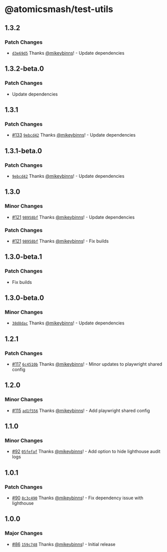 # @atomicsmash/test-utils

## 1.3.2

### Patch Changes

- [`d3e69d5`](https://github.com/AtomicSmash/packages/commit/d3e69d5bf718f48d5683180736e51b52e411cddb) Thanks [@mikeybinns](https://github.com/mikeybinns)! - Update dependencies

## 1.3.2-beta.0

### Patch Changes

- Update dependencies

## 1.3.1

### Patch Changes

- [#133](https://github.com/AtomicSmash/packages/pull/133) [`9ebcd42`](https://github.com/AtomicSmash/packages/commit/9ebcd42720afe49e08bd0b3b45e21f34f9d09f22) Thanks [@mikeybinns](https://github.com/mikeybinns)! - Update dependencies

## 1.3.1-beta.0

### Patch Changes

- [`9ebcd42`](https://github.com/AtomicSmash/packages/commit/9ebcd42720afe49e08bd0b3b45e21f34f9d09f22) Thanks [@mikeybinns](https://github.com/mikeybinns)! - Update dependencies

## 1.3.0

### Minor Changes

- [#121](https://github.com/AtomicSmash/packages/pull/121) [`98958bf`](https://github.com/AtomicSmash/packages/commit/98958bf72441f3c85e046d42f8ac13dde8ae7f89) Thanks [@mikeybinns](https://github.com/mikeybinns)! - Update dependencies

### Patch Changes

- [#121](https://github.com/AtomicSmash/packages/pull/121) [`98958bf`](https://github.com/AtomicSmash/packages/commit/98958bf72441f3c85e046d42f8ac13dde8ae7f89) Thanks [@mikeybinns](https://github.com/mikeybinns)! - Fix builds

## 1.3.0-beta.1

### Patch Changes

- Fix builds

## 1.3.0-beta.0

### Minor Changes

- [`38d8dac`](https://github.com/AtomicSmash/packages/commit/38d8dac02de80f2a0dfa673194a401e2a69aed55) Thanks [@mikeybinns](https://github.com/mikeybinns)! - Update dependencies

## 1.2.1

### Patch Changes

- [#117](https://github.com/AtomicSmash/packages/pull/117) [`6c4510b`](https://github.com/AtomicSmash/packages/commit/6c4510b34c48feddecdb17359f42996f954f8ad0) Thanks [@mikeybinns](https://github.com/mikeybinns)! - Minor updates to playwright shared config

## 1.2.0

### Minor Changes

- [#115](https://github.com/AtomicSmash/packages/pull/115) [`ad1f556`](https://github.com/AtomicSmash/packages/commit/ad1f5568edb28d544945e7a4972485eeaa248392) Thanks [@mikeybinns](https://github.com/mikeybinns)! - Add playwright shared config

## 1.1.0

### Minor Changes

- [#92](https://github.com/AtomicSmash/packages/pull/92) [`05fefaf`](https://github.com/AtomicSmash/packages/commit/05fefaf05210009837fae09310d2851ef6f93f79) Thanks [@mikeybinns](https://github.com/mikeybinns)! - Add option to hide lighthouse audit logs

## 1.0.1

### Patch Changes

- [#90](https://github.com/AtomicSmash/packages/pull/90) [`8c3c490`](https://github.com/AtomicSmash/packages/commit/8c3c490e2b7fce2e179e9ca149161db7b33e3c4d) Thanks [@mikeybinns](https://github.com/mikeybinns)! - Fix dependency issue with lighthouse

## 1.0.0

### Major Changes

- [#86](https://github.com/AtomicSmash/packages/pull/86) [`159c748`](https://github.com/AtomicSmash/packages/commit/159c748889bc4d86fa3b6ae8a8bcfe20922fc241) Thanks [@mikeybinns](https://github.com/mikeybinns)! - Initial release
